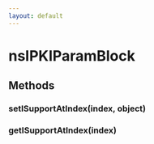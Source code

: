 ```yaml
---
layout: default
---
```


# nsIPKIParamBlock #

## Methods ##

### setISupportAtIndex(index, object) ###

### getISupportAtIndex(index) ###
